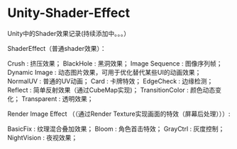 # Unity-Shader-Effect
Unity中的Shader效果记录(持续添加中。。。）

ShaderEffect（普通shader效果）：

Crush : 挤压效果；
BlackHole : 黑洞效果；
Image Sequence : 图像序列帧；
Dynamic Image : 动态图片效果，可用于优化替代某些UI的动画效果；
NormalUV : 普通的UV动画；
Card : 卡牌特效；
EdgeCheck : 边缘检测；
Reflect : 简单反射效果（通过CubeMap实现)；
TransitionColor : 颜色动态变化；
Transparent : 透明效果；

Render Image Effect （（通过Render Texture实现画面的特效（屏幕后处理）））: 

BasicFix : 纹理混合叠加效果；
Bloom : 角色首击特效；
GrayCtrl : 灰度控制；
NightVision : 夜视效果；
